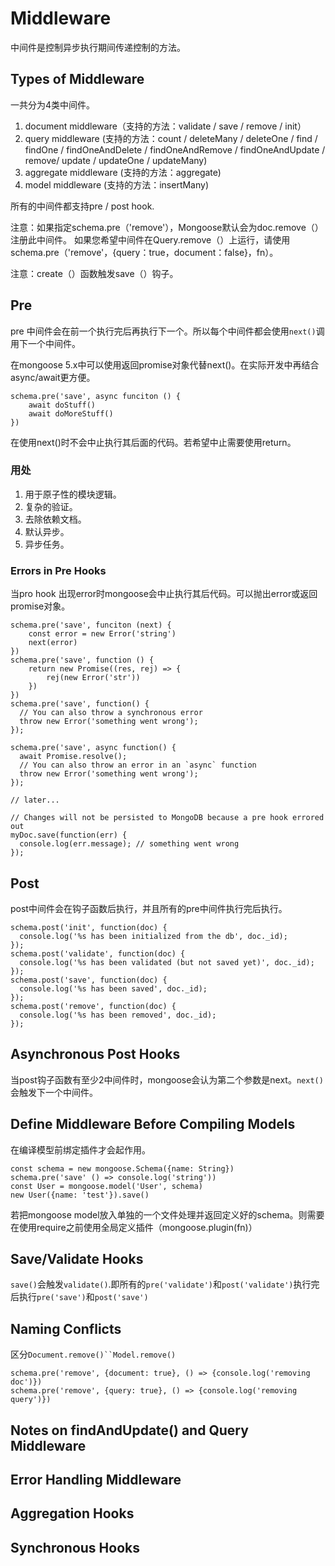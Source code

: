 # Middleware

中间件是控制异步执行期间传递控制的方法。

## Types of Middleware

一共分为4类中间件。

1. document middleware（支持的方法：validate / save / remove / init）
2. query middleware (支持的方法：count / deleteMany / deleteOne / find / findOne / findOneAndDelete / findOneAndRemove / findOneAndUpdate / remove/ update / updateOne / updateMany)
3. aggregate middleware (支持的方法：aggregate)
4. model middleware (支持的方法：insertMany)

所有的中间件都支持pre / post hook.

注意：如果指定schema.pre（'remove'），Mongoose默认会为doc.remove（）注册此中间件。 如果您希望中间件在Query.remove（）上运行，请使用schema.pre（'remove'，{query：true，document：false}，fn）。

注意：create（）函数触发save（）钩子。

## Pre

pre 中间件会在前一个执行完后再执行下一个。所以每个中间件都会使用`next()`调用下一个中间件。

在mongoose 5.x中可以使用返回promise对象代替next()。在实际开发中再结合async/await更方便。

```
schema.pre('save', async funciton () {
	await doStuff()
	await doMoreStuff()
})
```

在使用next()时不会中止执行其后面的代码。若希望中止需要使用return。

### 用处

1. 用于原子性的模块逻辑。
2. 复杂的验证。
3. 去除依赖文档。
4. 默认异步。
5. 异步任务。

### Errors in Pre Hooks

当pro hook 出现error时mongoose会中止执行其后代码。可以抛出error或返回promise对象。

```
schema.pre('save', funciton (next) {
	const error = new Error('string')
	next(error)
})
schema.pre('save', function () {
	return new Promise((res, rej) => {
		rej(new Error('str'))
	})
})
schema.pre('save', function() {
  // You can also throw a synchronous error
  throw new Error('something went wrong');
});

schema.pre('save', async function() {
  await Promise.resolve();
  // You can also throw an error in an `async` function
  throw new Error('something went wrong');
});

// later...

// Changes will not be persisted to MongoDB because a pre hook errored out
myDoc.save(function(err) {
  console.log(err.message); // something went wrong
});
```

## Post

post中间件会在钩子函数后执行，并且所有的pre中间件执行完后执行。

```
schema.post('init', function(doc) {
  console.log('%s has been initialized from the db', doc._id);
});
schema.post('validate', function(doc) {
  console.log('%s has been validated (but not saved yet)', doc._id);
});
schema.post('save', function(doc) {
  console.log('%s has been saved', doc._id);
});
schema.post('remove', function(doc) {
  console.log('%s has been removed', doc._id);
});
```

## Asynchronous Post Hooks

当post钩子函数有至少2中间件时，mongoose会认为第二个参数是next。`next()`会触发下一个中间件。

## Define Middleware Before Compiling Models

在编译模型前绑定插件才会起作用。

```
const schema = new mongoose.Schema({name: String})
schema.pre('save' () => console.log('string'))
const User = mongoose.model('User', schema)
new User({name: 'test'}).save()
```

若把mongoose model放入单独的一个文件处理并返回定义好的schema。则需要在使用require之前使用全局定义插件（mongoose.plugin(fn)）

## Save/Validate Hooks

`save()`会触发`validate()`.即所有的`pre('validate')`和`post('validate')`执行完后执行`pre('save')`和`post('save')`

## Naming Conflicts

区分`Document.remove()``Model.remove()`

```
schema.pre('remove', {document: true}, () => {console.log('removing doc')})
schema.pre('remove', {query: true}, () => {console.log('removing query')})
```

## Notes on findAndUpdate() and Query Middleware


## Error Handling Middleware

## Aggregation Hooks
## Synchronous Hooks